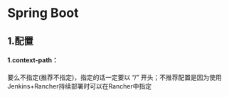# Spring Boot

## 1.配置

#### 1.context-path：

要么不指定(推荐不指定)，指定的话一定要以 “/” 开头；不推荐配置是因为使用Jenkins+Rancher持续部署时可以在Rancher中指定